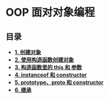 # OOP 面对对象编程

## 目录
- **[1. 创建对象]()**
- **[2. 使用构造函数创建对象]()**
- **[3. 构造函数里的 this 和 参数]()**
- **[4. instanceof 和 constructor]()**
- **[5. prototype、__proto__ 和 constructor]()**
- **[6. 继承]()**